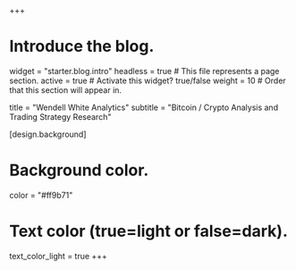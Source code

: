 +++
# Introduce the blog.
widget = "starter.blog.intro"
headless = true  # This file represents a page section.
active = true  # Activate this widget? true/false
weight = 10  # Order that this section will appear in.

title = "Wendell White Analytics"
subtitle = "Bitcoin / Crypto Analysis and Trading Strategy Research"

[design.background]
  # Background color.
  color = "#ff9b71"

  # Text color (true=light or false=dark).
  text_color_light = true
+++

